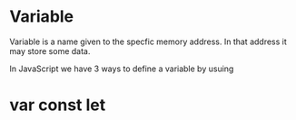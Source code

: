 # Variable 
Variable is a name given to the specfic memory address. In that address it may store some data.

In JavaScript we have 3 ways to define a variable by usuing 
# var const let

